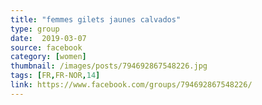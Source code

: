```yaml
---
title: "femmes gilets jaunes calvados"
type: group
date:  2019-03-07
source: facebook
category: [women]
thumbnail: /images/posts/794692867548226.jpg
tags: [FR,FR-NOR,14]
link: https://www.facebook.com/groups/794692867548226/
---
```

